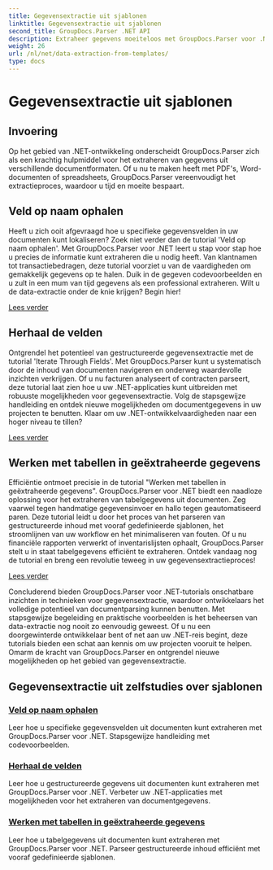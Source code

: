 ```yaml
---
title: Gegevensextractie uit sjablonen
linktitle: Gegevensextractie uit sjablonen
second_title: GroupDocs.Parser .NET API
description: Extraheer gegevens moeiteloos met GroupDocs.Parser voor .NET. Leer specifieke velden op te halen, door gegevens te bladeren en met tabellen in geëxtraheerde inhoud te werken.
weight: 26
url: /nl/net/data-extraction-from-templates/
type: docs
---
```

# Gegevensextractie uit sjablonen


## Invoering

Op het gebied van .NET-ontwikkeling onderscheidt GroupDocs.Parser zich als een krachtig hulpmiddel voor het extraheren van gegevens uit verschillende documentformaten. Of u nu te maken heeft met PDF's, Word-documenten of spreadsheets, GroupDocs.Parser vereenvoudigt het extractieproces, waardoor u tijd en moeite bespaart.

## Veld op naam ophalen

Heeft u zich ooit afgevraagd hoe u specifieke gegevensvelden in uw documenten kunt lokaliseren? Zoek niet verder dan de tutorial 'Veld op naam ophalen'. Met GroupDocs.Parser voor .NET leert u stap voor stap hoe u precies de informatie kunt extraheren die u nodig heeft. Van klantnamen tot transactiebedragen, deze tutorial voorziet u van de vaardigheden om gemakkelijk gegevens op te halen. Duik in de gegeven codevoorbeelden en u zult in een mum van tijd gegevens als een professional extraheren. Wilt u de data-extractie onder de knie krijgen? Begin hier!

[Lees verder](./get-field-by-name/)

## Herhaal de velden

Ontgrendel het potentieel van gestructureerde gegevensextractie met de tutorial 'Iterate Through Fields'. Met GroupDocs.Parser kunt u systematisch door de inhoud van documenten navigeren en onderweg waardevolle inzichten verkrijgen. Of u nu facturen analyseert of contracten parseert, deze tutorial laat zien hoe u uw .NET-applicaties kunt uitbreiden met robuuste mogelijkheden voor gegevensextractie. Volg de stapsgewijze handleiding en ontdek nieuwe mogelijkheden om documentgegevens in uw projecten te benutten. Klaar om uw .NET-ontwikkelvaardigheden naar een hoger niveau te tillen?

[Lees verder](./iterate-through-fields/)

## Werken met tabellen in geëxtraheerde gegevens

Efficiëntie ontmoet precisie in de tutorial "Werken met tabellen in geëxtraheerde gegevens". GroupDocs.Parser voor .NET biedt een naadloze oplossing voor het extraheren van tabelgegevens uit documenten. Zeg vaarwel tegen handmatige gegevensinvoer en hallo tegen geautomatiseerd paren. Deze tutorial leidt u door het proces van het parseren van gestructureerde inhoud met vooraf gedefinieerde sjablonen, het stroomlijnen van uw workflow en het minimaliseren van fouten. Of u nu financiële rapporten verwerkt of inventarislijsten ophaalt, GroupDocs.Parser stelt u in staat tabelgegevens efficiënt te extraheren. Ontdek vandaag nog de tutorial en breng een revolutie teweeg in uw gegevensextractieproces!

[Lees verder](./working-with-tables-in-extracted-data/)

Concluderend bieden GroupDocs.Parser voor .NET-tutorials onschatbare inzichten in technieken voor gegevensextractie, waardoor ontwikkelaars het volledige potentieel van documentparsing kunnen benutten. Met stapsgewijze begeleiding en praktische voorbeelden is het beheersen van data-extractie nog nooit zo eenvoudig geweest. Of u nu een doorgewinterde ontwikkelaar bent of net aan uw .NET-reis begint, deze tutorials bieden een schat aan kennis om uw projecten vooruit te helpen. Omarm de kracht van GroupDocs.Parser en ontgrendel nieuwe mogelijkheden op het gebied van gegevensextractie.
## Gegevensextractie uit zelfstudies over sjablonen
### [Veld op naam ophalen](./get-field-by-name/)
Leer hoe u specifieke gegevensvelden uit documenten kunt extraheren met GroupDocs.Parser voor .NET. Stapsgewijze handleiding met codevoorbeelden.
### [Herhaal de velden](./iterate-through-fields/)
Leer hoe u gestructureerde gegevens uit documenten kunt extraheren met GroupDocs.Parser voor .NET. Verbeter uw .NET-applicaties met mogelijkheden voor het extraheren van documentgegevens.
### [Werken met tabellen in geëxtraheerde gegevens](./working-with-tables-in-extracted-data/)
Leer hoe u tabelgegevens uit documenten kunt extraheren met GroupDocs.Parser voor .NET. Parseer gestructureerde inhoud efficiënt met vooraf gedefinieerde sjablonen.